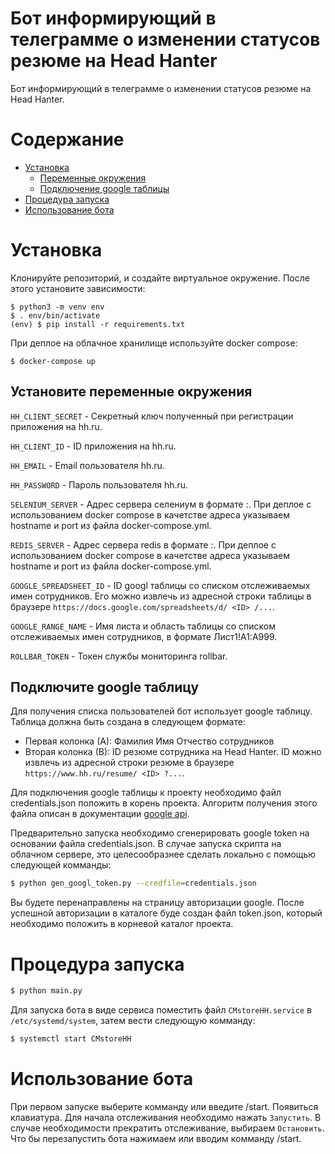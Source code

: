 # Бот информирующий в телеграмме о изменении статусов резюме на Head Hanter

Бот информирующий в телеграмме о изменении статусов резюме на Head Hanter.

# Содержание

- [Установка](#установка)
  - [Переменные окружения](#установите-переменные-окружения)
  - [Подключение google таблицы](#подключите-google-таблицу)
- [Процедура запуска](#процедура-запуска)
- [Использование бота](#использование-бота)


# Установка

Клонируйте репозиторий, и создайте виртуальное окружение. После этого установите зависимости:

```
$ python3 -m venv env
$ . env/bin/activate
(env) $ pip install -r requirements.txt
```

При деплое на облачное хранилище используйте docker compose:

```
$ docker-compose up
```


## Установите переменные окружения

`HH_CLIENT_SECRET` - Секретный ключ полученный при регистрации приложения на hh.ru.

`HH_CLIENT_ID` - ID приложения на hh.ru.

`HH_EMAIL` - Email пользователя hh.ru.

`HH_PASSWORD` - Пароль пользователя hh.ru.

`SELENIUM_SERVER` - Адрес сервера селениум в формате <ip>:<port>. При деплое с использованием docker compose в качетстве адреса указываем hostname и port из файла docker-compose.yml.

`REDIS_SERVER` - Адрес сервера redis в формате <ip>:<port>. При деплое с использованием docker compose в качетстве адреса указываем hostname и port из файла docker-compose.yml.

`GOOGLE_SPREADSHEET_ID` - ID googl таблицы со списком отслеживаемых имен сотрудников. Его можно извлечь из адресной строки таблицы в браузере `https://docs.google.com/spreadsheets/d/ <ID> /...`.

`GOOGLE_RANGE_NAME` - Имя листа и область таблицы со списком отслеживаемых имен сотрудников, в формате Лист1!A1:A999.

`ROLLBAR_TOKEN` - Токен службы мониторинга rollbar.


## Подключите google таблицу

Для получения списка пользователей бот использует google таблицу. Таблица должна быть создана в следующем формате:
  - Первая колонка (А): Фамилия Имя Отчество сотрудников
  - Вторая колонка (В): ID резюме сотрудника на Head Hanter.
ID можно извлечь из адресной строки резюме в браузере `https://www.hh.ru/resume/ <ID> ?...`.

Для подключения google таблицы к проекту необходимо файл credentials.json положить в корень проекта. Алгоритм получения этого файла описан в документации [google api](https://developers.google.com/sheets/api/quickstart/python).

Предварительно запуска необходимо сгенерировать google token на основании файла credentials.json. В случае запуска скрипта на облачном сервере, это целесообразнее сделать локально с помощью следующей комманды:

```bash
$ python gen_googl_token.py --credfile=credentials.json
```

Вы будете перенаправлены на страницу авторизации google. После успешной авторизации в каталоге буде создан файл token.json, который необходимо положить в корневой каталог проекта.


# Процедура запуска

```bash
$ python main.py
```

Для запуска бота в виде сервиса поместить файл `CMstoreHH.service` в `/etc/systemd/system`, затем вести следующую комманду:

```bash
$ systemctl start CMstoreHH
```


# Использование бота

При первом запуске выберите комманду или введите /start. Появиться клавиатура. Для начала отслеживания необходимо нажать `Запустить`. В случае необходимости прекратить отслеживание, выбираем `Остановить`. Что бы перезапустить бота нажимаем или вводим комманду /start.